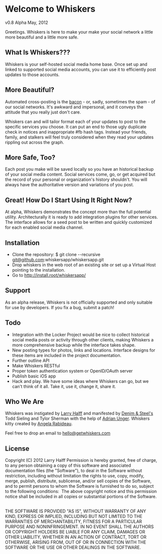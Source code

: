 # Welcome to Whiskers
v0.8 Alpha May, 2012

Greetings. Whiskers is here to make your make your social network a little more beautiful and a little more safe.

## What Is Whiskers???

Whiskers is your self-hosted social media home base. Once set up and linked to supported social media accounts, you can use it to efficiently post updates to those accounts.

## More Beautiful?

Automated cross-posting is the [bacon](http://www.theatlanticwire.com/technology/2011/03/chart-day-spam-or-bacon/36021/) - or, sadly, sometimes the spam - of our social networks. It's awkward and impersonal, and it conveys the attitude that you really just don't care.

Whiskers can and will tailor format each of your updates to post to the specific services you choose. It can put an end to those ugly duplicate check in notices and inappropriate #fb hash tags. Instead your friends, family, and stalkers will feel truly considered when they read your updates rippling out across the graph.

## More Safe, Too?

Each post you make will be saved locally so you have an historical backup of your social media content. Social services come, go, or get acquired but the record of your personal or organization's history shouldn't. You will always have the authoritative version and variations of you post.

## Great! How Do I Start Using It Right Now?

At alpha, Whiskers demonstrates the concept more than the full potential utility. Architecturally it is ready to add integration plugins for other services. The interface allows for a seed post to be written and quickly customized for each enabled social media channel.

## Installation

- Clone the repository: $ git clone --recursive git@github.com:whiskersapp/whiskersapp.git
- Drop whiskers in the web root of an existing site or set up a Virtual Host pointing to the installation.
- Go to http://install.root/whiskersapp/

## Support
As an alpha release, Whiskers is not officially supported and only suitable for use by developers. If you fix a bug, submit a patch!

## Todo
* Integration with the Locker Project would be nice to collect historical social media posts or activity through other clients, making Whiskers a more comprehensive backup while the interface takes shape.
* New posting types for photos, links and locations. Interface designs for these items are included in the project documentation.
* Further outline API
* Make Whiskers RESTful
* Proper token authentication system or OpenID/OAuth server
* Publish basic iOS app
* Hack and play. We have some ideas where Whiskers can go, but we can't think of it all. Take it, use it, change it, share it.

## Who We Are

Whiskers was instigated by [Larry Halff](http://larryhalff.com/) and manifested by [Denim & Steel's](http://denimandsteel.com/) Todd Sieling and Tylor Sherman with the help of [Adrian Unger](http://staydecent.ca/). Whiskers kitty created by [Angela Rabideau](http://angelarabideau.carbonmade.com/).

Feel free to drop an email to hello@getwhiskers.com

## License
Copyright (C) 2012 Larry Halff Permission is hereby granted, free of charge, to any person obtaining a copy of this software and associated documentation files (the "Software"), to deal in the Software without restriction, including without limitation the rights to use, copy, modify, merge, publish, distribute, sublicense, and/or sell copies of the Software, and to permit persons to whom the Software is furnished to do so, subject to the following conditions:  The above copyright notice and this permission notice shall be included in all copies or substantial portions of the Software.  

THE SOFTWARE IS PROVIDED "AS IS", WITHOUT WARRANTY OF ANY KIND, EXPRESS OR IMPLIED, INCLUDING BUT NOT LIMITED TO THE WARRANTIES OF MERCHANTABILITY, FITNESS FOR A PARTICULAR PURPOSE AND NONINFRINGEMENT. IN NO EVENT SHALL THE AUTHORS OR COPYRIGHT HOLDERS BE LIABLE FOR ANY CLAIM, DAMAGES OR OTHER LIABILITY, WHETHER IN AN ACTION OF CONTRACT, TORT OR OTHERWISE, ARISING FROM, OUT OF OR IN CONNECTION WITH THE SOFTWARE OR THE USE OR OTHER DEALINGS IN THE SOFTWARE.
